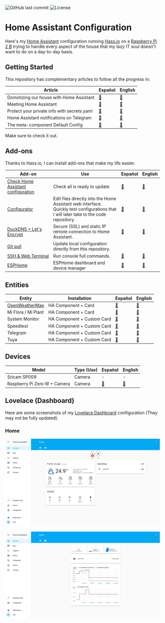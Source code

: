 ![GitHub last commit](https://img.shields.io/github/last-commit/danimart1991/home-assistant-config)
![License](https://img.shields.io/github/license/danimart1991/home-assistant-config.svg)

# Home Assistant Configuration

Here's my [Home Assistant](https://home-assistant.io/) configuration running [Hass.io](https://www.home-assistant.io/hassio/) on a [Raspberry Pi 2 B](https://www.raspberrypi.org/products/raspberry-pi-2-model-b/) trying to handle every aspect of the house that my lazy IT soul doesn't want to do on a day-to-day basis.

## Getting Started

This repository has complementary articles to follow all the progress in:

| Article | Español | English |
| --- | --- | --- |
| Domotizing our house with Home Assistant | [🔗](https://www.nocountryforgeeks.com/domotizando-nuestra-casa-con-home-assistant/) | [🔗](https://www.danielmartingonzalez.com/domotizing-our-house-with-home-assistant/) |
| Meeting Home Assistant | [🔗](https://www.danielmartingonzalez.com/conociendo-home-assistant/) | [🔗](https://www.danielmartingonzalez.com/meeting-home-assistant/) |
| Protect your private info with secrets.yaml | [🔗](https://www.danielmartingonzalez.com/protege-tu-informacion-privada-con-secrets-yaml/) | [🔗](https://www.danielmartingonzalez.com/protect-your-private-info-with-secrets-yaml/) |
| Home Assistant notifications on Telegram | [🔗](https://www.danielmartingonzalez.com/notificaciones-de-home-assistant-en-telegram/) | [🔗](https://www.danielmartingonzalez.com/home-assistant-notifications-on-telegram/) |
| The meta-component Default Config | [🔗](https://www.danielmartingonzalez.com/el-meta-componente-default-config/) | [🔗](https://www.danielmartingonzalez.com/the-meta-component-default-config/) |
  
Make sure to check it out.

## Add-ons

Thanks to Hass.io, I can install add-ons that make my life easier.

| Add-on | Use | Español | English |
| --- | --- | --- | --- |
| [Check Home Assistant configuration](https://github.com/home-assistant/hassio-addons/tree/master/check_config) | Check all is ready to update | [🔗](https://www.danielmartingonzalez.com/conociendo-home-assistant/#instalando-nuestro-primer-add-on) | [🔗](https://www.danielmartingonzalez.com/meeting-home-assistant/#installing-our-first-add-on) |
| [Configurator](https://www.home-assistant.io/addons/configurator) | Edit files directly into the Home Assistant web interface. <br/> Quickly test configurations that I will later take to the code repository. | [🔗](https://www.danielmartingonzalez.com/configura-home-assistant-editando-sus-archivos/) | [🔗](https://www.danielmartingonzalez.com/configure-home-assistant-editing-its-files/) |
| [DuckDNS + Let's Encrypt](https://www.home-assistant.io/addons/duckdns/) | Secure (SSL) and static IP remote connection to Home Assistant. | [🔗](https://www.danielmartingonzalez.com/controla-tu-casa-desde-cualquier-sitio-con-duckdns/) | [🔗](https://www.danielmartingonzalez.com/control-your-home-from-anywhere-with-duckdns/) |
| [Git pull](https://www.home-assistant.io/addons/git_pull/) | Update local configuration directly from this repository. | | |
| [SSH & Web Terminal](https://github.com/hassio-addons/addon-ssh) | Run console full commands. | [🔗](https://www.danielmartingonzalez.com/ssh-y-terminal-web-en-hassio/) | [🔗](https://www.danielmartingonzalez.com/ssh-and-web-terminal-in-hassio/) |
| [ESPHome](https://github.com/esphome/hassio) | ESPHome dashboard and device manager | [🔗](https://www.danielmartingonzalez.com/crea-tus-propios-dispositivos-inteligentes-con-esphome/) | [🔗](https://www.danielmartingonzalez.com/make-your-own-smart-devices-with-esphome/) |

## Entities

| Entity | Installation | Español | English |
| --- | --- | --- | --- |
| [OpenWeatherMap](https://openweathermap.org/) | HA Component + Card | [🔗](https://www.danielmartingonzalez.com/configura-home-assistant-editando-sus-archivos/#usando-configurator) | [🔗](https://www.danielmartingonzalez.com/configure-home-assistant-editing-its-files/#using-configurator) |
| Mi Flora / Mi Plant | HA Component + Card | [🔗](https://www.danielmartingonzalez.com/cuidando-tus-plantas-con-mi-flora-y-home-assistant/) | [🔗](https://www.danielmartingonzalez.com/caring-your-plants-with-mi-flora-and-home-assistant/) |
| System Monitor | HA Component + Custom Card | [🔗](https://www.danielmartingonzalez.com/supervisando-un-servidor-home-assistant/) | [🔗](https://www.danielmartingonzalez.com/monitoring-a-home-assistant-server/) |
| Speedtest | HA Component + Custom Card | [🔗](https://www.danielmartingonzalez.com/supervisando-un-servidor-home-assistant/) | [🔗](https://www.danielmartingonzalez.com/monitoring-a-home-assistant-server/) |
| Telegram | HA Component + Custom Card | [🔗](https://www.danielmartingonzalez.com/notificaciones-de-home-assistant-en-telegram/) | [🔗](https://www.danielmartingonzalez.com/home-assistant-notifications-on-telegram/) |
| Tuya | HA Component + Custom Card | [🔗](https://www.danielmartingonzalez.com/controlar-dispositivos-inteligentes-desde-tuya-smart-life/) | [🔗](https://www.danielmartingonzalez.com/control-smart-devices-with-tuya-smart-life/) |

## Devices

| Model | Type (Use) | Español | English |
| --- | --- | --- | --- |
| Sricam SP009 | Camera | - | - |
| Raspberry Pi Zero W + Camera | Camera | [🔗](https://www.nocountryforgeeks.com/camara-de-seguridad-con-rasberry-pi/) | [🔗](https://www.danielmartingonzalez.com/security-camera-with-raspberry-pi/) |

## Lovelace (Dashboard)

Here are some screenshots of my [Lovelace Dashboard](https://www.home-assistant.io/lovelace/) configuration (They may not be fully updated).

### Home

![Dashboard Home Tab](/docs/images/screenshot_view_00.jpg)

![Dashboard System Tab](/docs/images/screenshot_view_01.jpg)
